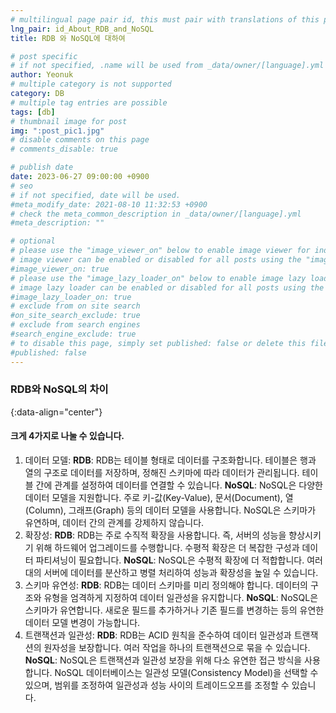 ```yaml
---
# multilingual page pair id, this must pair with translations of this page. (This name must be unique)
lng_pair: id_About_RDB_and_NoSQL
title: RDB 와 NoSQL에 대하여

# post specific
# if not specified, .name will be used from _data/owner/[language].yml
author: Yeonuk
# multiple category is not supported
category: DB
# multiple tag entries are possible
tags: [db]
# thumbnail image for post
img: ":post_pic1.jpg"
# disable comments on this page
# comments_disable: true

# publish date
date: 2023-06-27 09:00:00 +0900
# seo
# if not specified, date will be used.
#meta_modify_date: 2021-08-10 11:32:53 +0900
# check the meta_common_description in _data/owner/[language].yml
#meta_description: ""

# optional
# please use the "image_viewer_on" below to enable image viewer for individual pages or posts (_posts/ or [language]/_posts folders).
# image viewer can be enabled or disabled for all posts using the "image_viewer_posts: true" setting in _data/conf/main.yml.
#image_viewer_on: true
# please use the "image_lazy_loader_on" below to enable image lazy loader for individual pages or posts (_posts/ or [language]/_posts folders).
# image lazy loader can be enabled or disabled for all posts using the "image_lazy_loader_posts: true" setting in _data/conf/main.yml.
#image_lazy_loader_on: true
# exclude from on site search
#on_site_search_exclude: true
# exclude from search engines
#search_engine_exclude: true
# to disable this page, simply set published: false or delete this file
#published: false
---
```


<!-- outline-start -->

### RDB와 NoSQL의 차이

{:data-align="center"}

<!-- outline-end -->

#### 크게 4가지로 나눌 수 있습니다.

1. 데이터 모델:
   **RDB**: RDB는 테이블 형태로 데이터를 구조화합니다. 테이블은 행과 열의 구조로 데이터를 저장하며, 정해진 스키마에 따라 데이터가 관리됩니다. 테이블 간에 관계를 설정하여 데이터를 연결할 수 있습니다.
   **NoSQL**: NoSQL은 다양한 데이터 모델을 지원합니다. 주로 키-값(Key-Value), 문서(Document), 열(Column), 그래프(Graph) 등의 데이터 모델을 사용합니다. NoSQL은 스키마가 유연하며, 데이터 간의 관계를 강제하지 않습니다.
2. 확장성:
   **RDB**: RDB는 주로 수직적 확장을 사용합니다. 즉, 서버의 성능을 향상시키기 위해 하드웨어 업그레이드를 수행합니다. 수평적 확장은 더 복잡한 구성과 데이터 파티셔닝이 필요합니다.
   **NoSQL**: NoSQL은 수평적 확장에 더 적합합니다. 여러 대의 서버에 데이터를 분산하고 병렬 처리하여 성능과 확장성을 높일 수 있습니다.
3. 스키마 유연성:
   **RDB**: RDB는 데이터 스키마를 미리 정의해야 합니다. 데이터의 구조와 유형을 엄격하게 지정하여 데이터 일관성을 유지합니다.
   **NoSQL**: NoSQL은 스키마가 유연합니다. 새로운 필드를 추가하거나 기존 필드를 변경하는 등의 유연한 데이터 모델 변경이 가능합니다.
4. 트랜잭션과 일관성:
   **RDB**: RDB는 ACID 원칙을 준수하여 데이터 일관성과 트랜잭션의 원자성을 보장합니다. 여러 작업을 하나의 트랜잭션으로 묶을 수 있습니다.
   **NoSQL**: NoSQL은 트랜잭션과 일관성 보장을 위해 다소 유연한 접근 방식을 사용합니다. NoSQL 데이터베이스는 일관성 모델(Consistency Model)을 선택할 수 있으며, 범위를 조정하여 일관성과 성능 사이의 트레이드오프를 조정할 수 있습니다.
